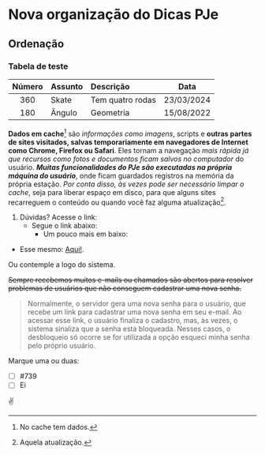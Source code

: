 # Nova organização do Dicas PJe

## Ordenação

### Tabela de teste

| Número | Assunto | Descrição | Data |
|:-:|:-|:-|:-:|
| 360 | Skate | Tem quatro rodas | 23/03/2024 |
| 180 | Ângulo | Geometria| 15/08/2022 |


**Dados em cache**[^1] são *informações como imagens*, scripts e **outras partes de sites visitados, salvas temporariamente em navegadores de Internet como Chrome, Firefox ou Safari**. Eles tornam a navegação *mais rápida já que recursos como fotos e documentos ficam salvos no computador* do usuário. ***Muitas funcionalidades do PJe são executadas na própria máquina do usuário***, onde ficam guardados registros na memória da própria estação. *Por conta disso, às vezes pode ser necessário limpar o cache*, seja para liberar espaço em disco, para que alguns sites recarreguem o conteúdo ou quando você faz alguma atualização[^2].


[^1]: No cache tem dados.
[^2]: Aquela atualização.


1. Dúvidas? Acesse o link:
    - Segue o link abaixo:
        - Um pouco mais em baixo:
- Esse mesmo: [Aqui!](https://pjeje.github.io/dicas/dicas/).

Ou contemple a logo do sistema.

~~Sempre recebemos muitos e-mails ou chamados são abertos para resolver problemas de usuários que não conseguem cadastrar uma nova senha.~~

> Normalmente, o servidor gera uma nova senha para o usuário, que recebe um link para cadastrar uma nova senha em seu e-mail. Ao acessar esse link, o usuário finaliza o cadastro, mas, às vezes, o sistema sinaliza que a senha está bloqueada. Nesses casos, o desbloqueio só ocorre se for utilizada a opção esqueci minha senha pelo próprio usuário.


Marque uma ou duas:
- [ ] #739
- [ ] Ei

:v:
